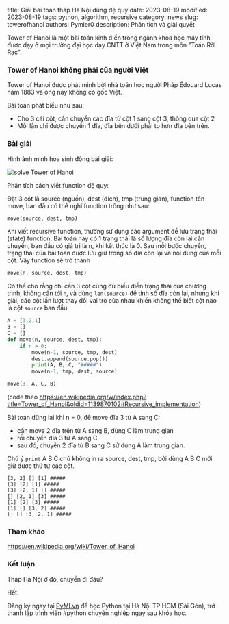 title: Giải bài toán tháp Hà Nội dùng đệ quy
date: 2023-08-19
modified: 2023-08-19
tags: python, algorithm, recursive
category: news
slug: towerofhanoi
authors: Pymier0
description: Phân tích và giải quyết

Tower of Hanoi là một bài toán kinh điển trong ngành khoa học máy tính, được dạy ở mọi trường đại học dạy CNTT ở Việt Nam trong môn "Toán Rời Rạc".

### Tower of Hanoi không phải của người Việt
Tower of Hanoi được phát minh bởi nhà toán học người Pháp Édouard Lucas năm 1883 và ông này không có gốc Việt.

Bài toán phát biểu như sau:

- Cho 3 cái cột, cần chuyển các đĩa từ cột 1 sang cột 3, thông qua cột 2
- Mỗi lần chỉ được chuyển 1 đĩa, đĩa bên dưới phải to hơn đĩa bên trên.

### Bài giải
Hình ảnh minh họa sinh động bài giải:

![solve Tower of Hanoi](https://upload.wikimedia.org/wikipedia/commons/6/60/Tower_of_Hanoi_4.gif)

Phân tích cách viết function đệ quy:

Đặt 3 cột là source (nguồn), dest (đích), tmp (trung gian), function tên move, ban đầu có thể nghĩ function trông như sau:

```py
move(source, dest, tmp)
```

Khi viết recursive function, thường sử dụng các argument để lưu trạng thái (state) function.
Bài toán này có 1 trạng thái là số lượng đĩa còn lại cần chuyển, ban đầu có giá trị là n, khi kết thúc là 0.
Sau mỗi bước chuyển, trạng thái của bài toán được lưu giữ trong số đĩa còn lại và nội dung của mỗi cột.
Vậy function sẽ trở thành

```py
move(n, source, dest, tmp)
```
Có thể cho rằng chỉ cần 3 cột cũng đủ biểu diễn trạng thái của chương trình, không cần tới `n`, và dùng `len(source)` để tính số đĩa còn lại, nhưng khi giải, các cột lần lượt thay đổi vai trò của nhau khiến không thể biết cột nào là cột `source` ban đầu.

```py
A = [3,2,1]
B = []
C = []
def move(n, source, dest, tmp):
    if n > 0:
        move(n-1, source, tmp, dest)
        dest.append(source.pop())
        print(A, B, C, "#####")
        move(n-1, tmp, dest, source)

move(3, A, C, B)
```
(code theo <https://en.wikipedia.org/w/index.php?title=Tower_of_Hanoi&oldid=1139870102#Recursive_implementation>)

Bài toán dừng lại khi n = 0, để move đĩa 3 từ A sang C:

- cần move 2 đĩa trên từ A sang B, dùng C làm trung gian
- rồi chuyển đĩa 3 từ A sang C
- sau đó, chuyển 2 đĩa từ B sang C sử dụng A làm trung gian.

Chú ý `print` A B C chứ không in ra source, dest, tmp, bởi dùng A B C mới giữ được thứ tự các cột.

```
[3, 2] [] [1] #####
[3] [2] [1] #####
[3] [2, 1] [] #####
[] [2, 1] [3] #####
[1] [2] [3] #####
[1] [] [3, 2] #####
[] [] [3, 2, 1] #####
```

### Tham khảo
 <https://en.wikipedia.org/wiki/Tower_of_Hanoi>

### Kết luận
Tháp Hà Nội ở đó, chuyển đi đâu?

Hết.

Đăng ký ngay tại [PyMI.vn](https://pymi.vn) để học Python tại Hà Nội TP HCM (Sài Gòn),
trở thành lập trình viên #python chuyên nghiệp ngay sau khóa học.
